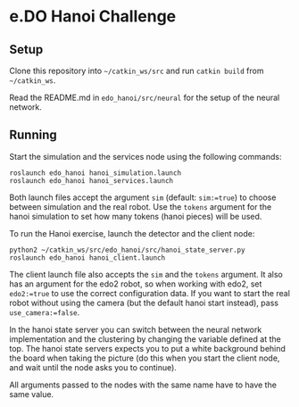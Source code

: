 # e.DO Hanoi Challenge

## Setup

Clone this repository into `~/catkin_ws/src` and run `catkin build` from `~/catkin_ws`.

Read the README.md in `edo_hanoi/src/neural` for the setup of the neural network.

## Running

Start the simulation and the services node using the following commands:

```
roslaunch edo_hanoi hanoi_simulation.launch
roslaunch edo_hanoi hanoi_services.launch
```

Both launch files accept the argument `sim` (default: `sim:=true`) to choose between simulation and the real robot. Use the `tokens` argument for the hanoi simulation to set how many tokens (hanoi pieces) will be used.

To run the Hanoi exercise, launch the detector and the client node:

```
python2 ~/catkin_ws/src/edo_hanoi/src/hanoi_state_server.py
roslaunch edo_hanoi hanoi_client.launch 
```

The client launch file also accepts the `sim` and the `tokens` argument. It also has an argument for the edo2 robot, so when working with edo2, set `edo2:=true` to use the correct configuration data. If you want to start the real robot without using the camera (but the default hanoi start instead), pass `use_camera:=false`.

In the hanoi state server you can switch between the neural network implementation and the clustering by changing the variable defined at the top. The hanoi state servers expects you to put a white background behind the board when taking the picture (do this when you start the client node, and wait until the node asks you to continue).

All arguments passed to the nodes with the same name have to have the same value.

